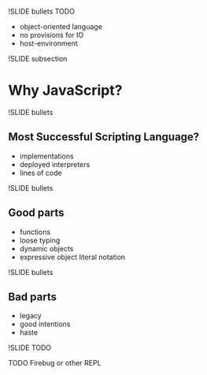 !SLIDE bullets TODO
* object-oriented language
* no provisions for IO
* host-environment

!SLIDE subsection
# Why JavaScript?

!SLIDE bullets
## Most Successful Scripting Language? ##

* implementations
* deployed interpreters
* lines of code

!SLIDE bullets
## Good parts ##
* functions
* loose typing
* dynamic objects
* expressive object literal notation


!SLIDE bullets
## Bad parts ##
* legacy
* good intentions
* haste

!SLIDE TODO

TODO Firebug or other REPL
